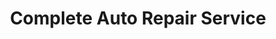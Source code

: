 ---
title: "Complete Auto Repair Service"
url: /bel-air/complete-auto-repair-service/
shop: car repair
---